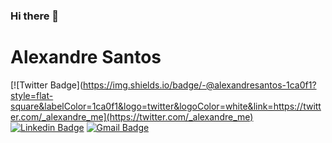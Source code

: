 ### Hi there 👋
# Alexandre Santos

[![Twitter Badge](https://img.shields.io/badge/-@alexandresantos-1ca0f1?style=flat-square&labelColor=1ca0f1&logo=twitter&logoColor=white&link=https://twitter.com/_alexandre_me](https://twitter.com/_alexandre_me) [![Linkedin Badge](https://img.shields.io/badge/-Thiago-blue?style=flat-square&logo=Linkedin&logoColor=white&link=https://www.linkedin.com/in/alexandre-souza-273986191)](https://www.linkedin.com/in/alexandre-souza-273986191/) 
[![Gmail Badge](https://img.shields.io/badge/-alexandreifto2@gmail.com-c14438?style=flat-square&logo=Gmail&logoColor=white&link=mailto:alexandreifto2@gmail.com)](alexandreifto2@gmail.com)
